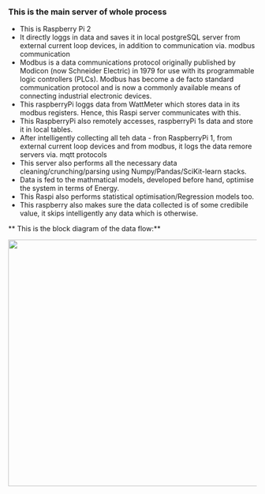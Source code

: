 ### This is the main server of whole process
* This is Raspberry Pi 2
* It directly loggs in data and saves it in local postgreSQL server from external current loop devices, in addition to communication via. modbus communication
* Modbus is a data communications protocol originally published by Modicon (now Schneider Electric) in 1979 for use with its programmable logic controllers (PLCs). Modbus has become a de facto standard communication protocol and is now a commonly available means of connecting industrial electronic devices.
* This raspberryPi loggs data from WattMeter which stores data in its modbus registers. Hence, this Raspi server communicates with this.
* This RaspberryPi also remotely accesses, raspberryPi 1s data and store it in local tables. 
* After intelligently collecting all teh data - fron RaspberryPi 1, from external current loop devices and from modbus, it logs the data remore servers via. mqtt   protocols
* This server also performs all the necessary data cleaning/crunching/parsing using Numpy/Pandas/SciKit-learn stacks.
* Data is fed to the mathmatical models, developed before hand, optimise the system in terms of Energy.
* This Raspi also performs statistical optimisation/Regression models too.
* This raspberry also makes sure the data collected is of some credibile value, it skips intelligently any data which is otherwise.

** This is the block diagram of the data flow:**

<img src="BlockDiagram.jpeg" height="500" width="600"/>
